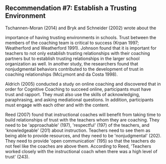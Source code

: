 ## Recommendation #7: Establish a Trusting Environment

Tschannen-Moran (2014) and Bryk and Schneider (2002) wrote about the

importance of having trusting environments in schools. Trust between the members of the coaching team is critical to success (Krpan 1997; Weatherford and Weatherford 1991). Johnson found that it is important for teachers to not only establish trusting relationships with their coaching partners but to establish trusting relationships in the larger school organization as well. In another study, the researchers found that nonjudgmental behaviors contributed to the development of trust in coaching relationships (McLymont and da Costa 1998).

Aldrich (2005) conducted a study on online coaching and discovered that in order for Cognitive Coaching to succeed online, participants must have trust and rapport. They must also use the skills of acknowledging, paraphrasing, and asking mediational questions. In addition, participants must engage with each other and with the content.

Reed (2007) found that instructional coaches will benefit from taking time to build relationships of trust with the teachers whom they are coaching. They need to be 'approachable' (197), 'respectful' (197) of the teachers, and 'knowledgeable' (201) about instruction. Teachers need to see them as being able to provide resources, and they need to be 'nonjudgmental' (202). They need to provide 'open communication' (195) so that the teachers do not feel like the coaches are above them. According to Reed, 'Teachers worked closely with the instructional coach when there was a high level of trust' (243).